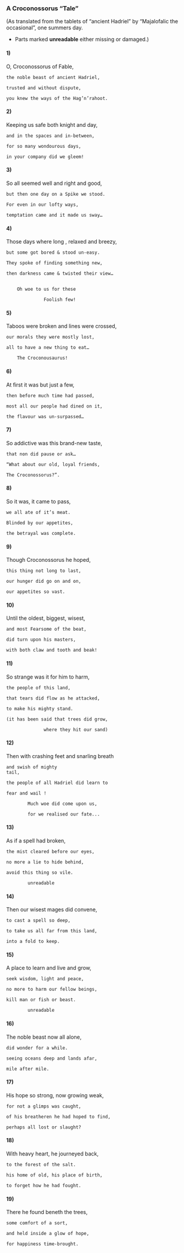 
### A Croconossorus “Tale”

(As translated from the tablets of “ancient Hadriel” by “Majalofalic the occasional”, one summers day. 
* Parts marked __unreadable__ either missing or damaged.)

#### 1) 

  O, Croconossorus of Fable, 
  
 	the noble beast of ancient Hadriel,

 	trusted and without dispute,

 	you knew the ways of the Hag’n’rahoot.

#### 2)

  Keeping us safe both knight and day,
  
 	and in the spaces and in-between,

 	for so many wondourous days,

 	in your company did we gleem!

#### 3)

  So all seemed well and right and good,
  
 	but then one day on a Spike we stood.

 	For even in our lofty ways,

 	temptation came and it made us sway…

#### 4)

  Those days where long , relaxed and breezy,
  
 	but some got bored & stood un-easy.

 	They spoke of finding something new,

 	then darkness came & twisted their view…
 	

        Oh woe to us for these

                  Foolish few!
        
#### 5)

  Taboos were broken and lines were crossed,
  
 	our morals they were mostly lost,

 	all to have a new thing to eat…

        The Croconousaurus!
    
#### 6)

  At first it was but just a few,
  
 	then before much time had passed,

 	most all our people had dined on it,

 	the flavour was un-surpassed…

#### 7)
  So addictive was this brand-new taste,
  
 	that non did pause or ask…

 	“What about our old, loyal friends,

 	The Croconossorus?”.

#### 8)

  So it was, it came to pass,
  
 	we all ate of it’s meat.

 	Blinded by our appetites,

 	the betrayal was complete.

#### 9)

  Though Croconossorus he hoped,
  
 	this thing not long to last,

 	our hunger did go on and on,

 	our appetites so vast.

#### 10) 

  Until the oldest, biggest, wisest,
  
 	and most Fearsome of the beat,

 	did turn upon his masters,

 	with both claw and tooth and beak!

#### 11)

  So strange was it for him to harm,
  
 	the people of this land,

 	that tears did flow as he attacked,

 	to make his mighty stand.

    (it has been said that trees did grow,
    
                  where they hit our sand)
                    
#### 12)

  Then with crashing feet and snarling breath
  
 	and swish of mighty
 	tail,

 	the people of all Hadriel did learn to

 	fear and wail !

            Much woe did come upon us,
    
            for we realised our fate...
      
#### 13) 

  As if a spell had broken,
  
 	the mist cleared before our eyes,

 	no more a lie to hide behind,

 	avoid this thing so vile.

            unreadable
     
#### 14)

  Then our wisest mages did convene,
  
 	to cast a spell so deep,

 	to take us all far from this land,

 	into a fold to keep.

#### 15)

  A place to learn and live and grow,
  
 	seek wisdom, light and peace,

 	no more to harm our fellow beings,

 	kill man or fish or beast.

            unreadable
    
#### 16)

  The noble beast now all alone,
  
 	did wonder for a while.

 	seeing oceans deep and lands afar,

 	mile after mile.

#### 17) 

  His hope so strong, now growing weak,
  
 	for not a glimps was caught,

 	of his breatheren he had hoped to find,

 	perhaps all lost or slaught?

#### 18)

  With heavy heart, he journeyed back,
  
 	to the forest of the salt.

 	his home of old, his place of birth,

 	to forget how he had fought.

#### 19)

  There he found beneth the trees,
  
 	some comfort of a sort,

 	and held inside a glow of hope,

 	for happiness time-brought.

